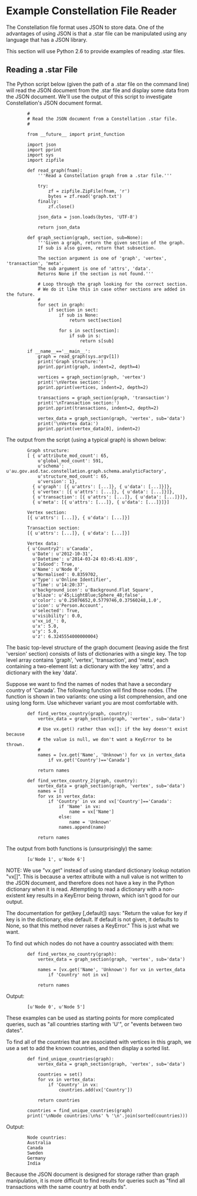 # Example Constellation File Reader

The Constellation file format uses JSON to store data. One of the
advantages of using JSON is that a .star file can be manipulated using
any language that has a JSON library.

This section will use Python 2.6 to provide examples of reading .star
files.

## Reading a .star File

The Python script below (given the path of a .star file on the command
line) will read the JSON document from the .star file and display some
data from the JSON document. We'll use the output of this script to
investigate Constellation's JSON document format.

            #
            # Read the JSON document from a Constellation .star file.
            #

            from __future__ import print_function

            import json
            import pprint
            import sys
            import zipfile

            def read_graph(fnam):
                '''Read a Constellation graph from a .star file.'''

                try:
                    zf = zipfile.ZipFile(fnam, 'r')
                    bytes = zf.read('graph.txt')
                finally:
                    zf.close()

                json_data = json.loads(bytes, 'UTF-8')

                return json_data

            def graph_section(graph, section, sub=None):
                '''Given a graph, return the given section of the graph.
                If sub is also given, return that subsection.

                The section argument is one of 'graph', 'vertex', 'transaction', 'meta'.
                The sub argument is one of 'attrs', 'data'.
                Returns None if the section is not found.'''

                # Loop through the graph looking for the correct section.
                # We do it like this in case other sections are added in the future.
                #
                for sect in graph:
                    if section in sect:
                        if sub is None:
                            return sect[section]

                        for s in sect[section]:
                            if sub in s:
                                return s[sub]

            if __name__=='__main__':
                graph = read_graph(sys.argv[1])
                print('Graph structure:')
                pprint.pprint(graph, indent=2, depth=4)

                vertices = graph_section(graph, 'vertex')
                print('\nVertex section:')
                pprint.pprint(vertices, indent=2, depth=2)

                transactions = graph_section(graph, 'transaction')
                print('\nTransaction section:')
                pprint.pprint(transactions, indent=2, depth=2)

                vertex_data = graph_section(graph, 'vertex', sub='data')
                print('\nVertex data:')
                pprint.pprint(vertex_data[0], indent=2)
            

The output from the script (using a typical graph) is shown below:

            Graph structure:
            [ { u'attribute_mod_count': 65,
                u'global_mod_count': 591,
                u'schema': u'au.gov.asd.tac.constellation.graph.schema.analyticFactory',
                u'structure_mod_count': 65,
                u'version': 1},
              { u'graph': [{ u'attrs': [...]}, { u'data': [...]}]},
              { u'vertex': [{ u'attrs': [...]}, { u'data': [...]}]},
              { u'transaction': [{ u'attrs': [...]}, { u'data': [...]}]},
              { u'meta': [{ u'attrs': [...]}, { u'data': [...]}]}]

            Vertex section:
            [{ u'attrs': [...]}, { u'data': [...]}]

            Transaction section:
            [{ u'attrs': [...]}, { u'data': [...]}]

            Vertex data:
            { u'Country2': u'Canada',
              u'Date': u'2012-10-31',
              u'Datetime': u'2014-03-24 03:45:41.839',
              u'IsGood': True,
              u'Name': u'Node 0',
              u'Normalised': 0.8359702,
              u'Type': u'Online Identifier',
              u'Time': u'14:20:37',
              u'background_icon': u'Background.Flat Square',
              u'blaze': u'45;LightBlue;Sphere_48;false',
              u'color': u'0.25076652,0.5779746,0.37560248,1.0',
              u'icon': u'Person.Account',
              u'selected': True,
              u'visibility': 0.0,
              u'vx_id_': 0,
              u'x': 5.0,
              u'y': 5.0,
              u'z': 6.3245554000000004}
            

The basic top-level structure of the graph document (leaving aside the
first 'version' section) consists of lists of dictionaries with a single
key. The top level array contains 'graph', 'vertex', 'transaction', and
'meta', each containing a two-element list: a dictionary with the key
'attrs', and a dictionary with the key 'data'.

Suppose we want to find the names of nodes that have a secondary country
of 'Canada'. The following function will find those nodes. (The function
is shown in two variants: one using a list comprehension, and one using
long form. Use whichever variant you are most comfortable with.

            def find_vertex_country(graph, country):
                vertex_data = graph_section(graph, 'vertex', sub='data')

                # Use vx.get() rather than vx[]: if the key doesn't exist because
                # the value is null, we don't want a KeyError to be thrown.
                #
                names = [vx.get('Name', 'Unknown') for vx in vertex_data
                    if vx.get('Country')=='Canada']

                return names

            def find_vertex_country_2(graph, country):
                vertex_data = graph_section(graph, 'vertex', sub='data')
                names = []
                for vx in vertex_data:
                    if 'Country' in vx and vx['Country']=='Canada':
                        if 'Name' in vx:
                            name = vx['Name']
                        else:
                            name = 'Unknown'
                        names.append(name)

                return names
            

The output from both functions is (unsurprisingly) the same:

            [u'Node 1', u'Node 6']
            

NOTE: We use "vx.get" instead of using standard dictionary lookup
notation "vx\[\]". This is because a vertex attribute with a null value
is not written to the JSON document, and therefore does not have a key
in the Python dictionary when it is read. Attempting to read a
dictionary with a non-existent key results in a KeyError being thrown,
which isn't good for our output.

The documentation for get(key \[,default\]) says: "Return the value for
key if key is in the dictionary, else default. If default is not given,
it defaults to None, so that this method never raises a KeyError." This
is just what we want.

To find out which nodes do not have a country associated with them:

            def find_vertex_no_country(graph):
                vertex_data = graph_section(graph, 'vertex', sub='data')

                names = [vx.get('Name', 'Unknown') for vx in vertex_data
                    if 'Country' not in vx]

                return names
            

Output:

            [u'Node 0', u'Node 5']
            

These examples can be used as starting points for more complicated
queries, such as "all countries starting with 'U'", or "events between
two dates".

To find all of the countries that are associated with vertices in this
graph, we use a set to add the known countries, and then display a
sorted list.

            def find_unique_countries(graph):
                vertex_data = graph_section(graph, 'vertex', sub='data')

                countries = set()
                for vx in vertex_data:
                    if 'Country' in vx:
                        countries.add(vx['Country'])

                return countries

            countries = find_unique_countries(graph)
            print('\nNode countries:\n%s' % '\n'.join(sorted(countries)))
            

Output:

            Node countries:
            Australia
            Canada
            Sweden
            Germany
            India
            

Because the JSON document is designed for storage rather than graph
manipulation, it is more difficult to find results for queries such as
"find all transactions with the same country at both ends".
